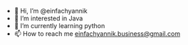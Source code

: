 - 👋 Hi, I’m @einfachyannik
- 👀 I’m interested in Java
- 🌱 I’m currently learning python
- 📫 How to reach me einfachyannik.business@gmail.com
